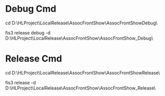 # Debug Cmd

cd D:\HLProject\LocalRelease\AssocFrontShow\AssocFrontShowDebug\

fis3 release debug -d D:\HLProject\LocalRelease\AssocFrontShow\AssocFrontShow_Debug\

# Release Cmd

cd D:\HLProject\LocalRelease\AssocFrontShow\AssocFrontShowRelease\

fis3 release -d D:\HLProject\LocalRelease\AssocFrontShow\AssocFrontShow\_Release\

